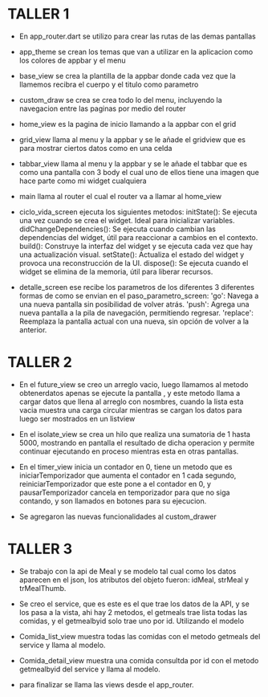 # TALLER 1

* En app_router.dart se utilizo para crear las rutas de las demas pantallas

* app_theme se crean los temas que van a utilizar en la aplicacion como los colores de appbar y el menu

* base_view se crea la plantilla de la appbar donde cada vez que la llamemos recibra el cuerpo y el titulo como parametro

* custom_draw se crea se crea todo lo del menu, incluyendo la navegacion entre las paginas por medio del router

* home_view es la pagina de inicio llamando a la appbar con el grid

* grid_view llama al menu y la appbar y se le añade el gridview que es para mostrar ciertos datos como en una celda

* tabbar_view llama al menu y la appbar y se le añade el tabbar que es como una pantalla con 3 body el cual uno de ellos tiene una imagen que hace parte como mi widget cualquiera

* main llama al router el cual el router va a llamar al home_view

* ciclo_vida_screen ejecuta los siguientes metodos: 
initState(): Se ejecuta una vez cuando se crea el widget. Ideal para inicializar variables.
didChangeDependencies(): Se ejecuta cuando cambian las dependencias del widget, útil para reaccionar a cambios en el contexto.
build(): Construye la interfaz del widget y se ejecuta cada vez que hay una actualización visual.
setState(): Actualiza el estado del widget y provoca una reconstrucción de la UI.
dispose(): Se ejecuta cuando el widget se elimina de la memoria, útil para liberar recursos.

* detalle_screen ese recibe los parametros de los diferentes 3 diferentes formas de como se envian en el paso_parametro_screen:
'go': Navega a una nueva pantalla sin posibilidad de volver atrás.
'push': Agrega una nueva pantalla a la pila de navegación, permitiendo regresar.
'replace': Reemplaza la pantalla actual con una nueva, sin opción de volver a la anterior.


# TALLER 2

* En el future_view se creo un arreglo vacio, luego llamamos al metodo obtenerdatos apenas se ejecute la pantalla , y este metodo llama a cargar datos que llena al arreglo con nosmbres, cuando la lista esta vacia muestra una carga circular mientras se cargan los datos para luego ser mostrados en un listview

* En el isolate_view se crea un hilo que realiza una sumatoria de 1 hasta 5000, mostrando en pantalla el resultado de dicha operacion y permite continuar ejecutando en proceso mientras esta en otras pantallas.

* En el timer_view inicia un contador en 0, tiene un metodo que es iniciarTemporizador que aumenta el contador en 1 cada segundo, reiniciarTemporizador que este pone a el contador en 0, y pausarTemporizador cancela en temporizador para que no siga contando, y son llamados en botones para su ejecucion.

* Se agregaron las nuevas funcionalidades al custom_drawer

# TALLER 3 

* Se trabajo con la api de Meal y se modelo tal cual como los datos aparecen en el json, los atributos del objeto fueron: idMeal, strMeal y trMealThumb.

* Se creo el service, que es este es el que trae los datos de la API, y se los pasa a la vista, ahi hay 2 metodos, el getmeals trae lista todas las comidas, y el getmealbyid solo trae uno por id. Utilizando el modelo

* Comida_list_view muestra todas las comidas con el metodo getmeals del service y llama al modelo.

* Comida_detail_view muestra una comida consultda por id con el metodo getmealbyid del service y llama al modelo.

* para finalizar se llama las views desde el app_router.


